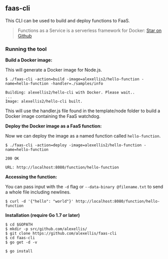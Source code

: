 ## faas-cli

This CLI can be used to build and deploy functions to FaaS.

> Functions as a Service is a serverless framework for Docker: [Star on Github](https://github.com/alexellis/faas)

### Running the tool

**Build a Docker image:**

This will generate a Docker image for Node.js.

```
$ ./faas-cli -action=build -image=alexellis2/hello-function -name=hello-function -handler=./samples/info

Building: alexellis2/hello-cli with Docker. Please wait..
...
Image: alexellis2/hello-cli built.
```

This will use the handler.js file found in the template/node folder to build a Docker image containing the FaaS watchdog.

**Deploy the Docker image as a FaaS function:**

Now we can deploy the image as a named function called `hello-function`.

```
$ ./faas-cli -action=deploy -image=alexellis2/hello-function -name=hello-function

200 OK

URL: http://localhost:8080/function/hello-function
```

**Accessing the function:**

You can pass input with the `-d` flag or `--data-binary @filename.txt` to send a whole file including newlines.

```
$ curl -d '{"hello": "world"}' http://localhost:8080/function/hello-function
```

**Installation (require Go 1.7 or later)**

```
$ cd $GOPATH
$ mkdir -p src/github.com/alexellis/
$ git clone https://github.com/alexellis/faas-cli
$ cd faas-cli
$ go get -d -v

$ go install
```
